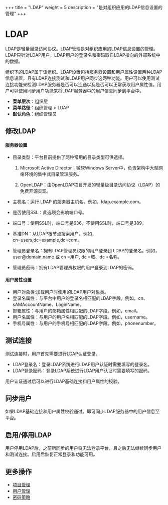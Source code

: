 ﻿+++
title = "LDAP"
weight = 5
description = "是对组织应用的LDAP信息设置的管理"
+++

# LDAP

LDAP是轻量目录访问协议。LDAP管理是对组织应用的LDAP信息设置的管理。LDAP只针对LDAP用户，LDAP用户的登录名和密码取自LDAP指向的外部系统中的数据。

组织下的LDAP属于该组织。LDAP设置包括服务器设置和用户属性设置两种LDAP信息设置，且有LDAP连接测试和LDAP用户同步这两种功能。用户可以使用测试连接功能来检测LDAP服务器是否可以连通以及是否可以正常获取用户属性值。用户可以使用同步用户功能来将LDAP服务器中的用户信息同步到平台中。

  - **菜单层次**：组织层
  - **菜单路径**：组织管理 > LDAP
  - **默认角色**：组织管理员

## 修改LDAP

#### 服务器设置

- 目录类型：平台目前提供了两种常用的目录类型可供选择。

    1. Microsoft Active Director：微软Windows Server中，负责架构中大型网络环境的集中式目录管理服务。

    1. OpenLDAP：由OpenLDAP项目开发的轻量级目录访问协议（LDAP）的免费开源实现。

- 主机名：运行 LDAP 的服务器主机名。例如，ldap.example.com。
- 是否使用SSL：此选项会影响端口号。
- 端口号：使用SSL时，端口号是636，不使用SSL时，端口号是389。
- 基准DN：从LDAP根节点搜索用户。例如，cn=users,dc=example,dc=com。
- 管理员登录名：拥有LDAP管理员权限的用户登录到 LDAP的登录名。例如，user@domain.name 或 cn =用户, dc =域、dc =名称。
- 管理员密码：拥有LDAP管理员权限的用户登录到LDAP的密码。

#### 用户属性设置

- 用户对象类:加载用户时使用的LDAP用户对象类。
- 登录名属性：与平台中用户的登录名相匹配的LDAP字段。例如，cn、sAMAccountName、LoginName。
- 邮箱属性：与用户的邮箱属性相匹配的LDAP字段。例如，email。
- 用户名属性：与用户的用户名相匹配的LDAP字段。例如，username。
- 手机号属性：与用户的手机号相匹配的LDAP字段。例如，phonenumber。

## 测试连接

测试连接时，用户首先需要进行LDAP认证登录。

- LDAP登录名：登录LDAP系统进行LDAP用户认证时需要填写的登录名。
- LDAP登录密码：登录LDAP系统进行LDAP用户认证时需要填写的密码。

用户认证通过后可以进行LDAP基础连接和用户属性的校验。

## 同步用户

如果LDAP基础连接和用户属性校验通过。即可同步LDAP服务器中的用户信息至平台。

## 启用/停用LDAP

用户停用LDAP后，之前所同步的用户将无法登录平台，且之后无法继续同步用户和测试连接。启用后恢复正常登录和功能可用。

## 更多操作
- [项目管理](../project)
- [用户管理](../user)
- [密码策略](../secret_policy)
